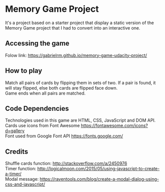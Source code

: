 # Memory Game Project

It's a project based on a starter project that display a static version of the Memory Game project that I had to convert into an interactive one.

## Accessing the game

Folow link: https://gabrielrm.github.io/memory-game-udacity-project/

## How to play

Match all pairs of cards by flipping them in sets of two. If a pair is found, it will stay flipped, else both cards are flipped face down.  
Game ends when all pairs are matched.  

## Code Dependencies

Technologies used in this game are HTML, CSS, JavaScript and DOM API.  
Cards use icons from Font Awesome https://fontawesome.com/icons?d=gallery  
Font used from Google Font API https://fonts.google.com/  

## Credits

Shuffle cards function: http://stackoverflow.com/a/2450976  
Timer function: http://logicalmoon.com/2015/05/using-javascript-to-create-a-timer/  
Modal message: https://raventools.com/blog/create-a-modal-dialog-using-css-and-javascript/  
